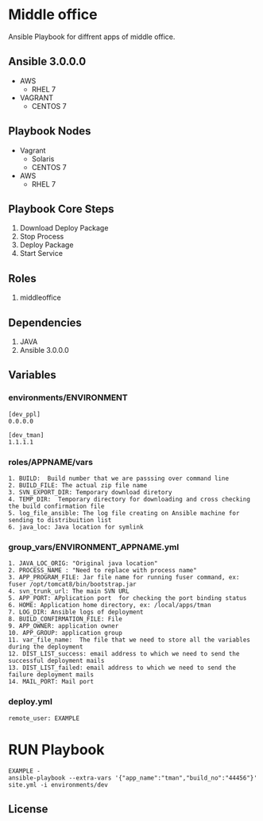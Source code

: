 # Middle office

Ansible Playbook for diffrent apps of middle office.

## Ansible 3.0.0.0
* AWS
    * RHEL 7
* VAGRANT
    * CENTOS 7

## Playbook Nodes
* Vagrant
    * Solaris
    * CENTOS 7
* AWS
    * RHEL 7

## Playbook Core Steps
1. Download Deploy Package
2. Stop Process
3. Deploy Package
4. Start Service

## Roles
1. middleoffice

## Dependencies
1. JAVA
2. Ansible 3.0.0.0

## Variables
### environments/ENVIRONMENT
``` 
[dev_ppl]
0.0.0.0

[dev_tman]
1.1.1.1
```

### roles/APPNAME/vars
``` 
1. BUILD:  Build number that we are passsing over command line
2. BUILD_FILE: The actual zip file name
3. SVN_EXPORT_DIR: Temporary download diretory
4. TEMP_DIR:  Temporary directory for downloading and cross checking the build confirmation file
5. log_file_ansible: The log file creating on Ansible machine for sending to distribuition list
6. java_loc: Java location for symlink 
```

### group_vars/ENVIRONMENT_APPNAME.yml
``` 
1. JAVA_LOC_ORIG: "Original java location"
2. PROCESS_NAME : "Need to replace with process name"
3. APP_PROGRAM_FILE: Jar file name for running fuser command, ex: fuser /opt/tomcat8/bin/bootstrap.jar
4. svn_trunk_url: The main SVN URL
5. APP_PORT: APplication port  for checking the port binding status
6. HOME: Application home directory, ex: /local/apps/tman   
7. LOG_DIR: Ansible logs of deployment
8. BUILD_CONFIRMATION_FILE: File 
9. APP_OWNER: application owner
10. APP_GROUP: application group
11. var_file_name:  The file that we need to store all the variables during the deployment
12. DIST_LIST_success: email address to which we need to send the successful deployment mails
13. DIST_LIST_failed: email address to which we need to send the failure deployment mails
14. MAIL_PORT: Mail port 
```

### deploy.yml
``` 
remote_user: EXAMPLE
```

# RUN Playbook
```
EXAMPLE -
ansible-playbook --extra-vars '{"app_name":"tman","build_no":"44456"}' site.yml -i environments/dev  
```

License
-------
